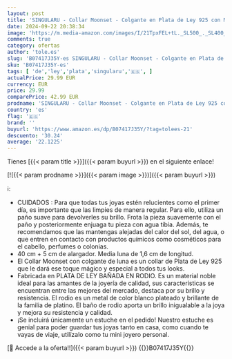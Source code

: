 ```yaml
---
layout: post
title: 'SINGULARU - Collar Moonset - Colgante en Plata de Ley 925 con Media Luna - Cadena de Talla Unica - Joyas para Mujer - Hecho en España - Baño de Rodio'
date: 2024-09-22 20:38:34
image: 'https://m.media-amazon.com/images/I/21TpxFEL+tL._SL500_._SL400_.jpg'
comments: true
category: ofertas
author: 'tole.es'
slug: 'B07417J35Y-es SINGULARU - Collar Moonset - Colgante en Plata de Ley 925...'
sku: 'B07417J35Y-es'
tags: [ 'de','ley','plata','singularu','🇪🇸', ]
actualPrice: 29.99 EUR
currency: EUR
price: 29.99
comparePrice: 42.99 EUR
prodname: 'SINGULARU - Collar Moonset - Colgante en Plata de Ley 925 con Media Luna - Cadena de Talla Unica - Joyas para Mujer - Hecho en España - Baño de Rodio'
country: 'es'
flag: '🇪🇸'
brand: ''
buyurl: 'https://www.amazon.es/dp/B07417J35Y/?tag=tolees-21'
descuento: '30.24'
average: '22.1225'
---
```


Tienes [{{< param title >}}]({{< param buyurl >}}) en el siguiente enlace!

[![{{< param prodname >}}]({{< param image >}})]({{< param buyurl >}})

ℹ️:

- CUIDADOS : Para que todas tus joyas estén relucientes como el primer día, es importante que las limpies de manera regular. Para ello, utiliza un paño suave para devolverles su brillo. Frota la pieza suavemente con el paño y posteriormente enjuaga tu pieza con agua tibia. Además, te recomendamos que las mantengas alejadas del calor del sol, del agua, o que entren en contacto con productos químicos como cosméticos para el cabello, perfumes o colonias.
- 40 cm + 5 cm de alargador. Media luna de 1,6 cm de longitud.
- El Collar Moonset con colgante de luna es un collar de Plata de Ley 925 que le dará ese toque mágico y especial a todos tus looks.
- Fabricada en PLATA DE LEY BAÑADA EN RODIO. Es un material noble ideal para las amantes de la joyería de calidad, sus características se encuentran entre las mejores del mercado, destaca por su brillo y resistencia. El rodio es un metal de color blanco plateado y brillante de la familia de platino. El baño de rodio aporta un brillo inigualable a la joya y mejora su resistencia y calidad.
- ¡Se incluirá únicamente un estuche en el pedido! Nuestro estuche es genial para poder guardar tus joyas tanto en casa, como cuando te vayas de viaje, utilízalo como tu mini joyero personal.

[🛒 Accede a la oferta!!]({{< param buyurl >}})
{{<world>}}B07417J35Y{{</world>}}
